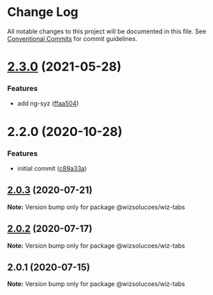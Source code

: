 # Change Log

All notable changes to this project will be documented in this file.
See [Conventional Commits](https://conventionalcommits.org) for commit guidelines.

# [2.3.0](https://github.com/wizsolucoes/syz/compare/@wizsolucoes/wiz-tabs@2.2.0...@wizsolucoes/wiz-tabs@2.3.0) (2021-05-28)


### Features

* add ng-syz ([ffaa504](https://github.com/wizsolucoes/syz/commit/ffaa504bf384fa7d557c0b1f37ab2fbc17b2ecf3))





# 2.2.0 (2020-10-28)


### Features

* initial commit ([c89a33a](https://github.com/wizsolucoes/syz/commit/c89a33a0d742dfa3bc3f131f5c9cf6ae4ed88923))





## [2.0.3](https://github.com/wizsolucoes/wc-wiz-tabs/compare/@wizsolucoes/wiz-tabs@2.0.2...@wizsolucoes/wiz-tabs@2.0.3) (2020-07-21)

**Note:** Version bump only for package @wizsolucoes/wiz-tabs





## [2.0.2](https://github.com/wizsolucoes/wc-wiz-tabs/compare/@wizsolucoes/wiz-tabs@2.0.1...@wizsolucoes/wiz-tabs@2.0.2) (2020-07-17)

**Note:** Version bump only for package @wizsolucoes/wiz-tabs





## 2.0.1 (2020-07-15)

**Note:** Version bump only for package @wizsolucoes/wiz-tabs
